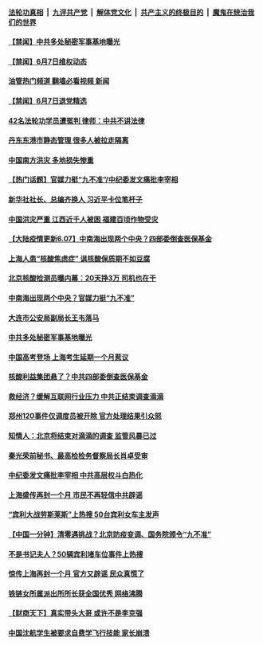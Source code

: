 ####  [法轮功真相](../../../../basic/blob/master/README.md?t=06080001) &nbsp;|&nbsp; [九评共产党](../../../../9ping.md/blob/master/README.md?t=06080001) &nbsp;|&nbsp; [解体党文化](../../../../jtdwh.md/blob/master/README.md?t=06080001)  &nbsp;|&nbsp; [共产主义的终极目的](../../../../gczydzjmd.md/blob/master/README.md?t=06080001) &nbsp;|&nbsp; [魔鬼在统治我们的世界](../../../../mgztzwmdsj.md/blob/master/README.md?t=06080001) 

#### [【禁闻】中共多处秘密军事基地曝光](../pages/prog204/a103449367.md?t=06080001) 

#### [【禁闻】6月7日维权动态](../pages/prog204/a103449363.md?t=06080001) 

#### [油管热门频道 翻墙必看视频 新闻](http://45.76.130.85:81/youtube.html?06080001)

#### [【禁闻】6月7日退党精选](../pages/prog204/a103449365.md?t=06080001) 

#### [42名法轮功学员遭冤判 律师：中共不讲法律](../pages/prog204/a103449332.md?t=06080001) 

#### [丹东东港市静态管理 很多人被拉走隔离](../pages/prog204/a103449167.md?t=06080001) 

#### [中国南方洪灾 多地损失惨重](../pages/prog204/a103449163.md?t=06080001) 

#### [【热门话题】官媒力挺“九不准”/中纪委发文痛批李宰相](../pages/prog204/a103449236.md?t=06080001) 

#### [新华社社长、总编齐换人 习近平卡位笔杆子](../pages/prog204/a103449227.md?t=06080001) 

#### [中国洪灾严重 江西近千人被困 福建百顷作物受灾](../pages/prog204/a103449082.md?t=06080001) 

#### [【大陆疫情更新6.07】中南海出现两个中央？四部委倒查医保基金](../pages/prog204/a103447906.md?t=06080001) 

#### [上海人患“核酸焦虑症” 讽核酸保质期不如豆腐](../pages/prog204/a103449180.md?t=06080001) 

#### [北京核酸检测员曝内幕：20天挣3万 司机也在干](../pages/prog204/a103449128.md?t=06080001) 

#### [中南海出现两个中央？官媒力挺“九不准”](../pages/prog204/a103449123.md?t=06080001) 

#### [大连市公安局副局长王韦落马](../pages/prog204/a103449066.md?t=06080001) 

#### [中共多处秘密军事基地曝光](../pages/prog204/a103449061.md?t=06080001) 

#### [中国高考登场 上海考生延期一个月惹议](../pages/prog204/a103449041.md?t=06080001) 

#### [核酸利益集团悬了？中共四部委倒查医保基金](../pages/prog204/a103449017.md?t=06080001) 

#### [救经济？缓解互联网行业压力 中共正结束调查滴滴](../pages/prog204/a103448900.md?t=06080001) 

#### [郑州120事件仅调度员被开除 官方处理结果引众怒](../pages/prog204/a103448968.md?t=06080001) 

#### [知情人：北京将结束对滴滴的调查 监管风暴已过](../pages/prog204/a103449007.md?t=06080001) 

#### [秦光荣前秘书、最高检检务督察局长肖卓受审](../pages/prog204/a103448885.md?t=06080001) 

#### [中纪委发文痛批李宰相 中共高层权斗白热化](../pages/prog204/a103448901.md?t=06080001) 

#### [上海盛传再封一个月 市民不再轻信中共辟谣](../pages/prog204/a103448904.md?t=06080001) 

#### [“宾利大战劳斯莱斯”上热搜 50台宾利女车主发声](../pages/prog204/a103448921.md?t=06080001) 

#### [【中国一分钟】清零遇挑战？北京防疫变调、国务院颁令“九不准”](../pages/prog204/a103448906.md?t=06080001) 

#### [不是书记夫人？50辆宾利堵车位事件上热搜](../pages/prog204/a103448831.md?t=06080001) 

#### [惊传上海再封一个月 官方又辟谣 民众真慌了](../pages/prog204/a103448816.md?t=06080001) 

#### [铁链女所属派出所所长获全国优秀 网络沸腾](../pages/prog204/a103448828.md?t=06080001) 

#### [【财商天下】真实带头大哥 或许不是李克强](../pages/prog204/a103448808.md?t=06080001) 

#### [中国沈航学生被要求自费学飞行技能 家长崩溃](../pages/prog204/a103448730.md?t=06080001) 

<img src='http://gfw-breaker.win/goodnews/indexes/prog204.md' width='0px' height='0px'/>
